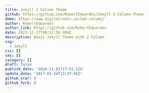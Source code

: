```yaml
---
title: Jekyll 2 Column Theme
github: https://github.com/RobertEdwardes/Jekyll-2-Column-Theme
demo: https://www.digitalroots.io/two-column/
author: RobertEdwardes
author_link: https://github.com/RobertEdwardes
date: 2023-11-27T08:52:58.988Z
description: Basic Jekyll Theme with 2 Column
ssg:
  - Jekyll
css: []
cms: []
category: []
draft: false
publish_date: '2016-11-01T17:51:22Z'
update_date: '2017-01-24T13:37:46Z'
github_star: 0
github_fork: 0
---
```

